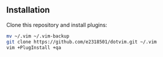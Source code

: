 ## Installation

Clone this repository and install plugins:

```sh
mv ~/.vim ~/.vim-backup
git clone https://github.com/e2318501/dotvim.git ~/.vim
vim +PlugInstall +qa
```
